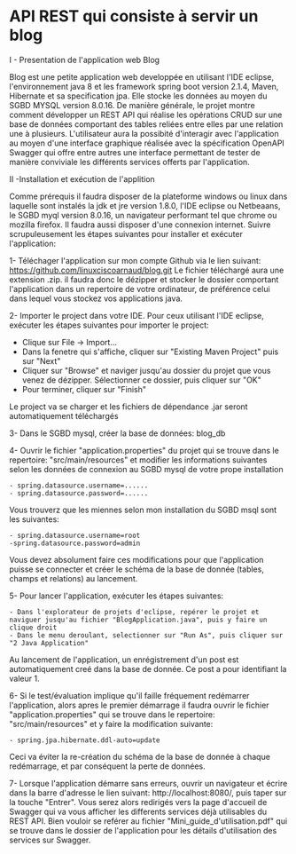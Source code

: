 
# API REST qui consiste à servir un blog

I  - Presentation de l'application web Blog

Blog est une petite application web developpée en utilisant l'IDE eclipse, l'environnement java 8 et les framework spring boot version 2.1.4, Maven, Hibernate et sa specification jpa. Elle stocke les données au moyen du SGBD MYSQL version 8.0.16. De manière générale, le projet montre comment développer un REST API qui réalise les opérations CRUD sur une base de données comportant des tables reliées entre elles par une relation une à plusieurs. L'utilisateur aura la possibité d'interagir avec l'application au moyen d'une interface graphique réalisée avec la spécification OpenAPI Swagger qui offre entre autres une interface permettant de tester de manière conviviale les différents services offerts par l'application.

II -Installation et exécution de l'applition

Comme prérequis il faudra disposer de la plateforme windows ou linux dans laquelle sont instalés  la jdk et jre version 1.8.0, l'IDE eclipse ou Netbeaans, le SGBD myql version 8.0.16, un navigateur performant tel que chrome ou mozilla firefox. Il faudra aussi disposer d'une connexion internet. Suivre scrupuleusement les étapes suivantes pour installer et exécuter l'application:

1- Téléchager l'application sur mon compte Github via le lien suivant: https://github.com/linuxciscoarnaud/blog.git Le fichier téléchargé aura une extension .zip. il faudra donc le dézipper et stocker le dossier comportant l'application dans un repertoire de votre ordinateur, de préférence celui dans lequel vous stockez vos applications java.

2- Importer le project dans votre IDE. Pour ceux utilisant l'IDE eclipse, exécuter les étapes suivantes pour importer le project:

   - Clique sur File -> Import... 
   - Dans la fenetre qui s'affiche, cliquer sur "Existing Maven Project" puis sur "Next"
   - Cliquer sur "Browse" et naviger jusqu'au dossier du projet que vous venez de dézipper. Sélectionner ce dossier, puis cliquer sur "OK"
   - Pour terminer, cliquer sur "Finish"
  
  Le project va se charger et les fichiers de dépendance .jar seront automatiquement téléchargés 
  
 3- Dans le SGBD mysql, créer la base de données: blog_db
 
 4- Ouvrir le fichier "application.properties" du projet qui se trouve dans le repertoire: "src/main/resources" et modifier les 
    informations suivantes selon les données de connexion au SGBD mysql de votre prope installation
    
    - spring.datasource.username=......
    - spring.datasource.password=...... 
    
   Vous trouverz que les miennes selon mon installation du SGBD msql sont les suivantes:
   
    - spring.datasource.username=root
    -spring.datasource.password=admin
    
   Vous devez absolument faire ces modifications pour que l'application puisse se connecter et créer le schéma de la base de donnée
   (tables, champs et relations) au lancement.
   
 5- Pour lancer l'application, exécuter les étapes suivantes:
 
    - Dans l'explorateur de projets d'eclipse, repérer le projet et naviguer jusqu'au fichier "BlogApplication.java", puis y faire un clique droit
    - Dans le menu deroulant, selectionner sur "Run As", puis cliquer sur "2 Java Application"
    
   Au lancement de l'application, un enrégistrement d'un post est automatiquement creé dans la base de donnée. Ce post a pour
   identifiant la valeur 1.
   
 6- Si le test/évaluation implique qu'il faille fréquement redémarrer l'application, alors apres le premier démarrage il faudra ouvrir 
    le fichier "application.properties" qui se trouve dans le repertoire: "src/main/resources" et y faire la modification suivante:
    
    - spring.jpa.hibernate.ddl-auto=update
    
   Ceci va éviter la re-création du schéma de la base de donnée à chaque redémarrage, et par conséquent la perte de données.

7- Lorsque l'application démarre sans erreurs, ouvrir un navigateur et écrire dans la barre d'adresse le lien suivant: http://localhost:8080/, puis taper sur la touche "Entrer". Vous serez alors redirigés vers la page d'accueil de Swagger qui va vous afficher les differents services déjà utilisables du REST API. Bien vouloir se reférer au fichier "Mini_guide_d'utilisation.pdf" qui se trouve dans le dossier de l'application pour les détails d'utilisation des services sur 
 Swagger. 
